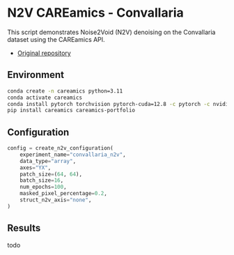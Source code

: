 # N2V CAREamics - Convallaria

This script demonstrates Noise2Void (N2V) denoising on the Convallaria dataset using the CAREamics API.

- [Original repository](https://github.com/CAREamics/careamics)

## Environment
```bash
conda create -n careamics python=3.11
conda activate careamics
conda install pytorch torchvision pytorch-cuda=12.8 -c pytorch -c nvidia
pip install careamics careamics-portfolio
```

## Configuration

```python
config = create_n2v_configuration(
    experiment_name="convallaria_n2v",
    data_type="array",
    axes="YX",
    patch_size=(64, 64),
    batch_size=16,
    num_epochs=100,
    masked_pixel_percentage=0.2,
    struct_n2v_axis="none",
)
```

## Results 
todo


